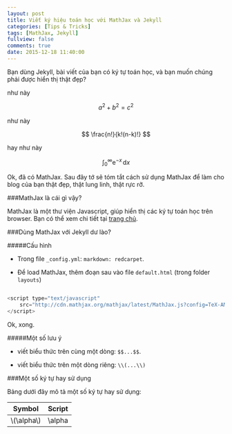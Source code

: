 ```yaml
---
layout: post
title: Viết ký hiệu toán học với MathJax và Jekyll
categories: [Tips & Tricks]
tags: [MathJax, Jekyll]
fullview: false
comments: true
date: 2015-12-18 11:40:00
---
```


Bạn dùng Jekyll, bài viết của bạn có ký tự toán học, và bạn muốn chúng phải được hiển thị thật đẹp?

như này

$$a^2 + b^2 = c^2$$

như này

$$ \frac{n!}{k!(n-k)!} $$

hay như này

$$\int_0^\infty \mathrm{e}^{-x}\,\mathrm{d}x$$

Ok, đã có MathJax. Sau đây tớ sẽ tóm tắt cách sử dụng MathJax để làm cho blog của bạn thật đẹp, thật lung linh, thật rực rỡ.

###MathJax là cái gì vậy?

MathJax là một thư viện Javascript, giúp hiển thị các ký tự toán học trên browser. Bạn có thể xem chi tiết tại [trang chủ](https://www.mathjax.org/).

###Dùng MathJax với Jekyll dư lào?

#####Cấu hình

* Trong file ```_config.yml```: ```markdown: redcarpet```.

* Để load MathJax, thêm đoạn sau vào file ```default.html``` (trong folder ```layouts```)

```javascript

<script type="text/javascript"
    src="http://cdn.mathjax.org/mathjax/latest/MathJax.js?config=TeX-AMS-MML_HTMLorMML">
</script>

```

Ok, xong.

#####Một số lưu ý

* viết biểu thức trên cùng một dòng: ```$$...$$```.

* viết biểu thức trên một dòng riêng: ```\\(...\\)```

###Một số ký tự hay sử dụng

Bảng dưới đây mô tả một số ký tự hay sử dụng:

| Symbol		| Script 		|
| ------------- | ------------- |
| \\(\alpha\\) 	| \alpha        |
